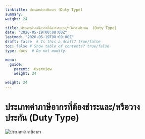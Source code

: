 ```yaml
---
linktitle: ประเภทค่าภาษีอากร (Duty Type) 
summary: 
weight: 24

title: ประเภทค่าภาษีอากรที่ต้องชำระและ/หรือวางประกัน  (Duty Type)
date: "2020-05-19T00:00:00Z"
lastmod: "2020-05-19T00:00:00Z"
draft: false  # Is this a draft? true/false
toc: false # Show table of contents? true/false
type: docs  # Do not modify.

menu:
  guide:
    parent:  Overview
    weight: 24

weight: 24
---
```


# ประเภทค่าภาษีอากรที่ต้องชำระและ/หรือวางประกัน  (Duty Type)  

![ประเภทค่าภาษีอากร](https://github.com/yosarawut/KnowledgeCenter/raw/master/KnowledgeCenter/e-Customs/e-Import/e-Import-manual/img/e-Import_2018png_Page122.png)
